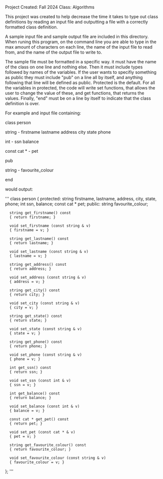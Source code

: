 Project Created: Fall 2024
Class: Algorithms 

This project was created to help decrease the time it takes to type out class definitions by reading an input file and outputting a file with a correctly formatted class definition. 

A sample input file and sample output file are included in this directory. When runing this program, on the command line you are able to type in the max amount of characters on each line, the name of the input file to read from, and the name of the output file to write to. 

The sample file must be formatted in a specific way. it must have the name of the class on one line and nothing else. Then it must include types followed by names of the variables. If the user wants to specifiy something as public they must include "pub" on a line all by itself, and anything following that line will be defined as public. Protected is the default. For all the variables in protected, the code will write set functions, that allows the user to change the value of these, and get functions, that returns the values. Finally, "end" must be on a line by itself to indicate that the class definition is over. 


For example and input file containing:


class person  

string - firstname lastname address city state phone  

int - ssn balance  

const cat * - pet  

pub  

string - favourite_colour  

end  


would output:

'''
class person
{
    protected:
      string firstname, lastname, address, city, state, phone;
      int ssn, balance;
      const cat * pet;
    public:
      string favourite_colour;

      string get_firstname() const
      { return firstname; }

      void set_firstname (const string & v)
      { firstname = v; }

      string get_lastname() const
      { return lastname; }

      void set_lastname (const string & v)
      { lastname = v; }

      string get_address() const
      { return address; }

      void set_address (const string & v)
      { address = v; }

      string get_city() const
      { return city; }

      void set_city (const string & v)
      { city = v; }

      string get_state() const
      { return state; }

      void set_state (const string & v)
      { state = v; }

      string get_phone() const
      { return phone; }

      void set_phone (const string & v)
      { phone = v; }

      int get_ssn() const
      { return ssn; }

      void set_ssn (const int & v)
      { ssn = v; }

      int get_balance() const
      { return balance; }

      void set_balance (const int & v)
      { balance = v; }

      const cat * get_pet() const
      { return pet; }

      void set_pet (const cat * & v)
      { pet = v; }

      string get_favourite_colour() const
      { return favourite_colour; }

      void set_favourite_colour (const string & v)
      { favourite_colour = v; }

};
'''


